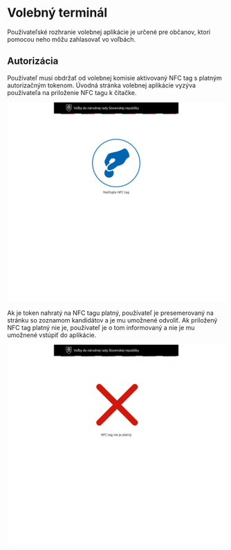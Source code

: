# Volebný terminál

Používateľské rozhranie volebnej aplikácie je určené pre občanov, ktorí pomocou neho môžu zahlasovať vo voľbách.

## Autorizácia
Používateľ musí obdržať od volebnej komisie aktivovaný NFC tag s platným autorizačným tokenom. Úvodná stránka volebnej aplikácie vyzýva používateľa na priloženie NFC tagu k čítačke.

![](/assets/images/user_guide/voting_terminal/token.png)

Ak je token nahratý na NFC tagu platný, používateľ je presemerovaný na stránku so zoznamom kandidátov a je mu umožnené odvoliť. Ak priložený NFC tag platný nie je, používateľ je o tom informovaný a nie je mu umožnené vstúpiť do aplikácie.

![](/assets/images/user_guide/voting_terminal/token_invalid.png)
